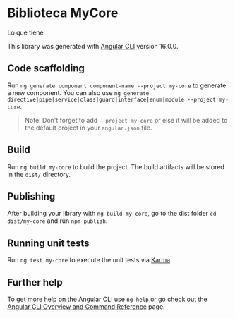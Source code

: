 # Biblioteca MyCore

Lo que tiene

This library was generated with [Angular CLI](https://github.com/angular/angular-cli) version 16.0.0.

## Code scaffolding

Run `ng generate component component-name --project my-core` to generate a new component. You can also use `ng generate directive|pipe|service|class|guard|interface|enum|module --project my-core`.
> Note: Don't forget to add `--project my-core` or else it will be added to the default project in your `angular.json` file. 

## Build

Run `ng build my-core` to build the project. The build artifacts will be stored in the `dist/` directory.

## Publishing

After building your library with `ng build my-core`, go to the dist folder `cd dist/my-core` and run `npm publish`.

## Running unit tests

Run `ng test my-core` to execute the unit tests via [Karma](https://karma-runner.github.io).

## Further help

To get more help on the Angular CLI use `ng help` or go check out the [Angular CLI Overview and Command Reference](https://angular.io/cli) page.
